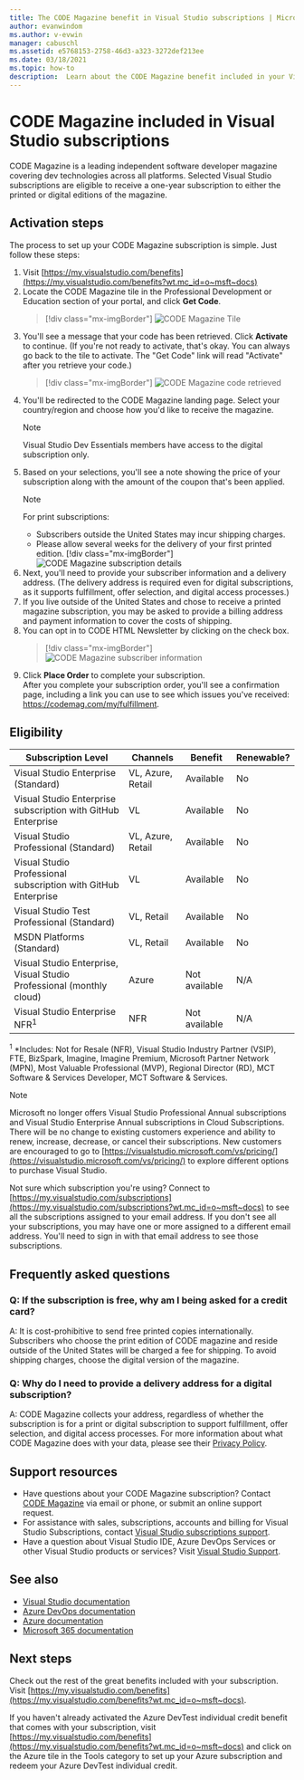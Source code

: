 ```yaml
---
title: The CODE Magazine benefit in Visual Studio subscriptions | Microsoft Docs
author: evanwindom
ms.author: v-evwin
manager: cabuschl
ms.assetid: e5768153-2758-46d3-a323-3272def213ee
ms.date: 03/18/2021
ms.topic: how-to
description:  Learn about the CODE Magazine benefit included in your Visual Studio subscription.
---
```


# CODE Magazine included in Visual Studio subscriptions

CODE Magazine is a leading independent software developer magazine covering dev technologies across all platforms.  Selected Visual Studio subscriptions are eligible to receive a one-year subscription to either the printed or digital editions of the magazine.

## Activation steps
The process to set up your CODE Magazine subscription is simple.  Just follow these steps:

1. Visit [https://my.visualstudio.com/benefits](https://my.visualstudio.com/benefits?wt.mc_id=o~msft~docs)
2. Locate the CODE Magazine tile in the Professional Development or Education section of your portal, and click **Get Code**.
   > [!div class="mx-imgBorder"]
   > ![CODE Magazine Tile](_img/vs-code-magazine/vs-code-magazine-tile.png "CODE Magazine tile")
3. You'll see a message that your code has been retrieved.  Click **Activate** to continue.  (If you're not ready to activate, that's okay.  You can always go back to the tile to activate.  The "Get Code" link will read "Activate" after you retrieve your code.)
   > [!div class="mx-imgBorder"]
   > ![CODE Magazine code retrieved](_img/vs-code-magazine/vs-code-magazine-success.png "Code retrieved successfully")
4. You'll be redirected to the CODE Magazine landing page. Select your country/region and choose how you'd like to receive the magazine. 
   > [!NOTE]
   > Visual Studio Dev Essentials members have access to the digital subscription only. 
5. Based on your selections, you'll see a note showing the price of your subscription along with the amount of the coupon that's been applied.
   > [!NOTE]
   > For print subscriptions:
   > - Subscribers outside the United States may incur shipping charges. 
   > - Please allow several weeks for the delivery of your first printed edition.
      > [!div class="mx-imgBorder"]
      > ![CODE Magazine subscription details](_img/vs-code-magazine/vs-code-magazine-details.png "Subscription details and price")
6. Next, you'll need to provide your subscriber information and a delivery address.  (The delivery address is required even for digital subscriptions, as it supports fulfillment, offer selection, and digital access processes.)
7. If you live outside of the United States and chose to receive a printed magazine subscription, you may be asked to provide a billing address and payment information to cover the costs of shipping. 
8. You can opt in to CODE HTML Newsletter by clicking on the check box.
   > [!div class="mx-imgBorder"]
   > ![CODE Magazine subscriber information](_img/vs-code-magazine/vs-code-magazine-subscriber-info.png "Subscriber information and deliver address")
9. Click **Place Order** to complete your subscription.  
After you complete your subscription order, you'll see a confirmation page, including a link you can use to see which issues you've received: https://codemag.com/my/fulfillment. 

## Eligibility
| Subscription Level                                                 |     Channels                                            | Benefit                                                          | Renewable?    |
|--------------------------------------------------------------------|---------------------------------------------------------|------------------------------------------------------------------|---------------|
| Visual Studio Enterprise (Standard)   | VL, Azure, Retail| Available       |  No          |
| Visual Studio Enterprise subscription with GitHub Enterprise   | VL| Available       |  No          |
| Visual Studio Professional (Standard) | VL, Azure, Retail                                       | Available                                                            |  No          |
| Visual Studio Professional subscription with GitHub Enterprise | VL                                      | Available                                                            |  No          |
| Visual Studio Test Professional (Standard)                         | VL, Retail                                              | Available                                             |  No          |
| MSDN Platforms (Standard)                                          | VL, Retail                                              | Available                                              |  No          |
| Visual Studio Enterprise, Visual Studio Professional (monthly cloud) | Azure | Not available | N/A |
| Visual Studio Enterprise NFR<sup>1</sup> | NFR | Not available | N/A |

<sup>1</sup>  *Includes:  Not for Resale (NFR), Visual Studio Industry Partner (VSIP), FTE, BizSpark, Imagine, Imagine Premium, Microsoft Partner Network (MPN), Most Valuable Professional (MVP), Regional Director (RD), MCT Software & Services Developer, MCT Software & Services.  

> [!NOTE]
> Microsoft no longer offers Visual Studio Professional Annual subscriptions and Visual Studio Enterprise Annual subscriptions in Cloud Subscriptions. There will be no change to existing customers experience and ability to renew, increase, decrease, or cancel their subscriptions. New customers are encouraged to go to [https://visualstudio.microsoft.com/vs/pricing/](https://visualstudio.microsoft.com/vs/pricing/) to explore different options to purchase Visual Studio.

Not sure which subscription you're using?  Connect to [https://my.visualstudio.com/subscriptions](https://my.visualstudio.com/subscriptions?wt.mc_id=o~msft~docs) to see all the subscriptions assigned to your email address. If you don't see all your subscriptions, you may have one or more assigned to a different email address.  You'll need to sign in with that email address to see those subscriptions.

## Frequently asked questions
### Q: If the subscription is free, why am I being asked for a credit card?  
A: It is cost-prohibitive to send free printed copies internationally.  Subscribers who choose the print edition of CODE magazine and reside outside of the United States will be charged a fee for shipping. To avoid shipping charges, choose the digital version of the magazine. 

### Q: Why do I need to provide a delivery address for a digital subscription?
A:  CODE Magazine collects your address, regardless of whether the subscription is for a print or digital subscription to support fulfillment, offer selection, and digital access processes.  For more information about what CODE Magazine does with your data, please see their [Privacy Policy](https://www.codemag.com/Home/Privacy).

## Support resources
- Have questions about your CODE Magazine subscription?  Contact [CODE Magazine](https://www.codemag.com/contact) via email or phone, or submit an online support request.
- For assistance with sales, subscriptions, accounts and billing for Visual Studio Subscriptions, contact [Visual Studio subscriptions support](https://my.visualstudio.com/gethelp).
- Have a question about Visual Studio IDE, Azure DevOps Services or other Visual Studio products or services?  Visit [Visual Studio Support](https://visualstudio.microsoft.com/support/).

## See also
- [Visual Studio documentation](/visualstudio/)
- [Azure DevOps documentation](/azure/devops/)
- [Azure documentation](/azure/)
- [Microsoft 365 documentation](/microsoft-365/)

## Next steps
Check out the rest of the great benefits included with your subscription. Visit [https://my.visualstudio.com/benefits](https://my.visualstudio.com/benefits?wt.mc_id=o~msft~docs).

If you haven't already activated the Azure DevTest individual credit benefit that comes with your subscription, visit [https://my.visualstudio.com/benefits](https://my.visualstudio.com/benefits?wt.mc_id=o~msft~docs) and click on the Azure tile in the Tools category to set up your Azure subscription and redeem your Azure DevTest individual credit.